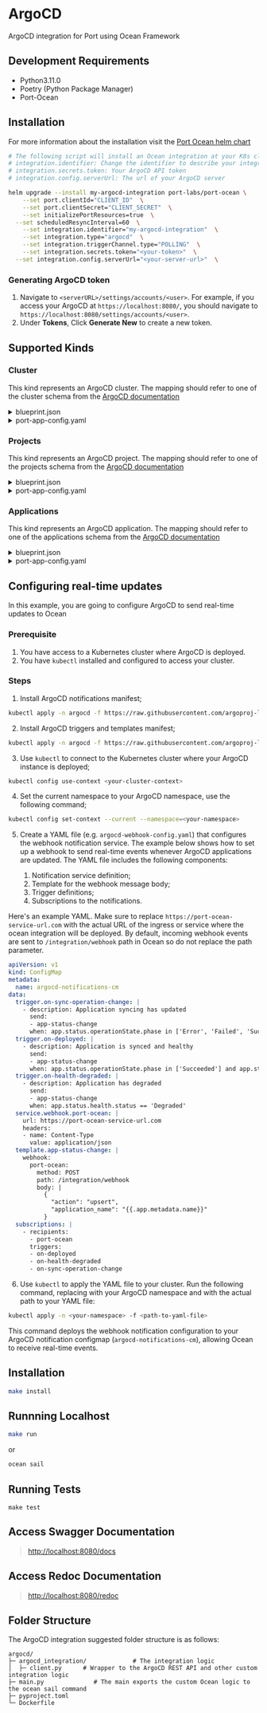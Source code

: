 # ArgoCD

ArgoCD integration for Port using Ocean Framework

## Development Requirements

- Python3.11.0
- Poetry (Python Package Manager)
- Port-Ocean

## Installation
For more information about the installation visit the [Port Ocean helm chart](https://github.com/port-labs/helm-charts/tree/main/charts/port-ocean)

```bash
# The following script will install an Ocean integration at your K8s cluster using helm
# integration.identifier: Change the identifier to describe your integration
# integration.secrets.token: Your ArgoCD API token
# integration.config.serverUrl: The url of your ArgoCD server

helm upgrade --install my-argocd-integration port-labs/port-ocean \
	--set port.clientId="CLIENT_ID"  \
	--set port.clientSecret="CLIENT_SECRET"  \
	--set initializePortResources=true  \
  --set scheduledResyncInterval=60  \
	--set integration.identifier="my-argocd-integration"  \
	--set integration.type="argocd"  \
	--set integration.triggerChannel.type="POLLING"  \
	--set integration.secrets.token="<your-token>"  \
  --set integration.config.serverUrl="<your-server-url>"  \
```

### Generating ArgoCD token
1. Navigate to `<serverURL>/settings/accounts/<user>`. For example, if you access your ArgoCD at `https://localhost:8080/`, you should navigate to `https://localhost:8080/settings/accounts/<user>`.
2. Under **Tokens**, Click **Generate New** to create a new token.


## Supported Kinds

### Cluster
This kind represents an ArgoCD cluster. The mapping should refer to one of the cluster schema from the [ArgoCD documentation](https://cd.apps.argoproj.io/swagger-ui#operation/ClusterService_List)

<details>
<summary>blueprint.json</summary>

```json
{
      "identifier": "argocdCluster",
      "description": "This blueprint represents an ArgoCD cluster",
      "title": "ArgoCD Cluster",
      "icon": "Argo",
      "schema": {
          "properties": {
              "namespaces": {
                  "items": {
                      "type": "string"
                  },
                  "icon": "DefaultProperty",
                  "title": "Namespace",
                  "type": "array",
                  "description": "Holds list of namespaces which are accessible in that cluster."
              },
              "applicationsCount": {
                  "title": "Applications Count",
                  "type": "number",
                  "description": "The number of applications managed by Argo CD on the cluster",
                  "icon": "DefaultProperty"
              },
              "serverVersion": {
                  "title": "Server Version",
                  "type": "string",
                  "description": "Contains information about the Kubernetes version of the cluster",
                  "icon": "DefaultProperty"
              },
              "labels": {
                  "title": "Labels",
                  "type": "object",
                  "description": "Contains information about cluster metadata",
                  "icon": "DefaultProperty"
              },
              "updatedAt": {
                  "icon": "DefaultProperty",
                  "title": "Updated At",
                  "type": "string",
                  "format": "date-time"
              },
              "server": {
                  "title": "Server",
                  "description": "The API server URL of the Kubernetes cluster",
                  "type": "string",
                  "format": "url",
                  "icon": "DefaultProperty"
              }
          },
          "required": []
      },
      "mirrorProperties": {},
      "calculationProperties": {},
      "relations": {}
}
```
</details>
<details>
  <summary>port-app-config.yaml</summary>

```yaml
resources:
  - kind: cluster
    selector:
      query: "true"
    port:
      entity:
        mappings:
          identifier: .name
          title: .name
          blueprint: '"argocdCluster"'
          properties:
            namespaces: .namespaces
            applicationsCount: .info.applicationsCount
            serverVersion: .serverVersion
            labels: .labels
            updatedAt: .connectionState.attemptedAt
            server: .server
```
</details>


### Projects
This kind represents an ArgoCD project. The mapping should refer to one of the projects schema from the [ArgoCD documentation](https://cd.apps.argoproj.io/swagger-ui#operation/ProjectService_List)

<details>
<summary>blueprint.json</summary>

```json
{
      "identifier": "argocdProject",
      "description": "This blueprint represents an ArgoCD Project",
      "title": "ArgoCD Project",
      "icon": "Argo",
      "schema": {
          "properties": {
              "namespace": {
                  "title": "Namespace",
                  "type": "string",
                  "icon": "DefaultProperty"
              },
              "createdAt": {
                  "title": "Created At",
                  "type": "string",
                  "format": "date-time",
                  "icon": "DefaultProperty"
              },
              "description": {
                  "title": "Description",
                  "description": "Project description",
                  "type": "string",
                  "icon": "DefaultProperty"
              }
          },
          "required": []
      },
      "mirrorProperties": {},
      "calculationProperties": {},
      "relations": {
          "cluster": {
              "title": "Cluster",
              "target": "argocdCluster",
              "required": false,
              "many": true
          }
      }
}
```
</details>
<details>
  <summary>port-app-config.yaml</summary>

```yaml
resources:
  - kind: project
    selector:
      query: "true"
    port:
      entity:
        mappings:
          identifier: .metadata.name
          title: .metadata.name
          blueprint: '"argocdProject"'
          properties:
            namespace: .metadata.namespace
            createdAt: .metadata.creationTimestamp
            description: .spec.description
          relations:
            cluster: '[.spec.destinations[].name | select(test("^[a-zA-Z0-9@_.:/=-]+$"))]'
```
</details>


### Applications
This kind represents an ArgoCD application. The mapping should refer to one of the applications schema from the [ArgoCD documentation](https://cd.apps.argoproj.io/swagger-ui#operation/ApplicationService_List)

<details>
<summary>blueprint.json</summary>

```json
{
      "identifier": "argocdApplication",
      "description": "This blueprint represents an ArgoCD Application",
      "title": "ArgoCD Application",
      "icon": "Argo",
      "schema": {
          "properties": {
              "gitRepo": {
                  "type": "string",
                  "format": "url",
                  "icon": "Git",
                  "title": "Repository URL",
                  "description": "The URL of the Git repository containing the application source code"
              },
              "gitPath": {
                  "type": "string",
                  "title": "Path",
                  "description": "The path within the Git repository where the application manifests are located"
              },
              "sourceType": {
                  "type": "string",
                  "title": "Source Type"
              },
              "destinationServer": {
                  "type": "string",
                  "title": "Destination Server",
                  "format": "url"
              },
              "namespace": {
                  "type": "string",
                  "title": "Namespace"
              },
              "syncStatus": {
                  "type": "string",
                  "title": "Sync Status",
                  "enum": [
                      "Synced",
                      "OutOfSync",
                      "Unknown"
                  ],
                  "enumColors": {
                      "Synced": "green",
                      "OutOfSync": "red",
                      "Unknown": "lightGray"
                  },
                  "description": "The sync status of the application"
              },
              "healthStatus": {
                  "type": "string",
                  "title": "Health Status",
                  "enum": [
                      "Healthy",
                      "Missing",
                      "Suspended",
                      "Degraded",
                      "Progressing",
                      "Unknown"
                  ],
                  "enumColors": {
                      "Healthy": "green",
                      "Missing": "yellow",
                      "Suspended": "purple",
                      "Degraded": "red",
                      "Progressing": "blue",
                      "Unknown": "lightGray"
                  },
                  "description": "The health status of the application"
              },
              "createdAt": {
                  "title": "Created At",
                  "type": "string",
                  "format": "date-time"
              }
          },
          "required": []
      },
      "mirrorProperties": {},
      "calculationProperties": {},
      "relations": {
          "project": {
              "title": "Project",
              "target": "argocdProject",
              "required": false,
              "many": false
          }
      }
}
```
</details>
<details>
  <summary>port-app-config.yaml</summary>

```yaml
resources:
  - kind: application
    selector:
      query: "true"
    port:
      entity:
        mappings:
          identifier: .metadata.uid
          title: .metadata.name
          blueprint: '"argocdApplication"'
          properties:
            gitRepo: .spec.source.repoURL
            gitPath: .spec.source.path
            sourceType: .status.sourceType
            destinationServer: .spec.destination.server
            namespace: .metadata.namespace
            syncStatus: .status.sync.status
            healthStatus: .status.health.status
            createdAt: .metadata.creationTimestamp
          relations:
            project: .spec.project
```
</details>


## Configuring real-time updates

In this example, you are going to configure ArgoCD to send real-time updates to Ocean

### Prerequisite

1. You have access to a Kubernetes cluster where ArgoCD is deployed.
2. You have `kubectl` installed and configured to access your cluster.


### Steps

1. Install ArgoCD notifications manifest;

```bash
kubectl apply -n argocd -f https://raw.githubusercontent.com/argoproj-labs/argocd-notifications/release-1.0/manifests/install.yaml
```

2. Install ArgoCD triggers and templates manifest;
```bash
kubectl apply -n argocd -f https://raw.githubusercontent.com/argoproj-labs/argocd-notifications/release-1.0/catalog/install.yaml
```

3. Use `kubectl` to connect to the Kubernetes cluster where your ArgoCD instance is deployed;

```bash
kubectl config use-context <your-cluster-context>
```

4. Set the current namespace to your ArgoCD namespace, use the following command;

```bash
kubectl config set-context --current --namespace=<your-namespace>
```

5. Create a YAML file (e.g. `argocd-webhook-config.yaml`) that configures the webhook notification service. The example below shows how to set up a webhook to send real-time events whenever ArgoCD applications are updated. The YAML file includes the following components:

    1. Notification service definition;
    2. Template for the webhook message body;
    3. Trigger definitions;
    4. Subscriptions to the notifications.

Here's an example YAML. Make sure to replace `https://port-ocean-service-url.com` with the actual URL of the ingress or service where the ocean integration will be deployed. By default, incoming webhook events are sent to `/integration/webhook` path in Ocean so do not replace the path parameter.

```yaml showLineNumbers
apiVersion: v1
kind: ConfigMap
metadata:
  name: argocd-notifications-cm
data:
  trigger.on-sync-operation-change: |
    - description: Application syncing has updated
      send:
      - app-status-change
      when: app.status.operationState.phase in ['Error', 'Failed', 'Succeeded', 'Running']
  trigger.on-deployed: |
    - description: Application is synced and healthy
      send:
      - app-status-change
      when: app.status.operationState.phase in ['Succeeded'] and app.status.health.status == 'Healthy'
  trigger.on-health-degraded: |
    - description: Application has degraded
      send:
      - app-status-change
      when: app.status.health.status == 'Degraded'
  service.webhook.port-ocean: |
    url: https://port-ocean-service-url.com
    headers:
    - name: Content-Type
      value: application/json
  template.app-status-change: |
    webhook:
      port-ocean:
        method: POST
        path: /integration/webhook
        body: |
          {
            "action": "upsert",
            "application_name": "{{.app.metadata.name}}"
          }
  subscriptions: |
    - recipients:
      - port-ocean
      triggers:
      - on-deployed
      - on-health-degraded
      - on-sync-operation-change
```

6. Use `kubectl` to apply the YAML file to your cluster. Run the following command, replacing <your-namespace> with your ArgoCD namespace and <path-to-yaml-file> with the actual path to your YAML file:

```bash
kubectl apply -n <your-namespace> -f <path-to-yaml-file>
```

This command deploys the webhook notification configuration to your ArgoCD notification configmap (`argocd-notifications-cm`), allowing Ocean to receive real-time events.

## Installation

```sh
make install
```

## Runnning Localhost
```sh
make run
```
or
```sh
ocean sail
```

## Running Tests

`make test`

## Access Swagger Documentation

> <http://localhost:8080/docs>

## Access Redoc Documentation

> <http://localhost:8080/redoc>


## Folder Structure
The ArgoCD integration suggested folder structure is as follows:

```
argocd/
├─ argocd_integration/             # The integration logic
│  ├─ client.py      # Wrapper to the ArgoCD REST API and other custom integration logic
├─ main.py              # The main exports the custom Ocean logic to the ocean sail command
├─ pyproject.toml
└─ Dockerfile
```